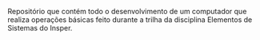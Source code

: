 Repositório que contém todo o desenvolvimento de um computador que realiza operações básicas feito durante a trilha da disciplina Elementos de Sistemas do Insper.
